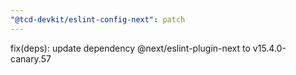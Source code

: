 ```yaml
---
"@tcd-devkit/eslint-config-next": patch
---
```


fix(deps): update dependency @next/eslint-plugin-next to v15.4.0-canary.57
